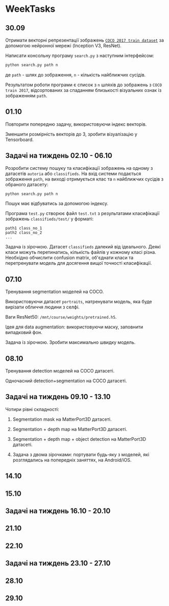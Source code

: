 # WeekTasks

## 30.09

Отримати векторні репрезентації зображень 
[`COCO 2017 train dataset`](http://images.cocodataset.org/zips/train2017.zip)
за допомогою нейронної мережі (Inception V3, ResNet). 

Написати консольну програму `search.py` з наступним інтерфейсом:
```bash
python search.py path n
```
де `path` - шлях до зображення, `n` - кількість найближчих сусідів.

Результатом роботи програми є список з `n` шляхів до зображень з `COCO train 2017`, 
відсортованих за спаданням близькості візуальних ознак із зображенням `path`.

## 01.10

Повторити попередню задачу, використовуючи індекс векторів.

Зменшити розмірність векторів до 3, зробити візуалізацію у Tensorboard.

## Задачі на тиждень 02.10 - 06.10

Розробити систему пошуку та класифікації зображень на одному з датасетів `autoria` або
`classifieds`. На вхід системи подається зображення `path`, на виході отримується
клас та `n` найближчих сусідів з обраного датасету:

```bash
python search.py path n
```
Пошук має відбуватись за допомогою індексу.

Програма `test.py` створює файл `test.txt` з результатами класифікації зображень 
`classifieds/test/` у форматі:
```text
path1 class_no_1
path2 class_no_2
...
```

Задача із зірочкою. Датасет `classifieds` далекий від ідеального. 
Деякі класи можуть перетинатись, кількість файлів у кожному класі різна.
Необхідно обчислити confusion matrix, об'єднати класи та перетренувати модель для 
досягення вищої точності класифікації.

## 07.10

Тренування segmentation моделей на COCO.

Використовуючи датасет `portraits`, натренувати модель, яка буде вирізати обличчя людини з 
селфі. 

Ваги ResNet50: `/mnt/course/weights/pretrained.h5`.

Ідея для data augmentation: використовуючи маску,
заповнити випадковий фон.

Задача із зірочкою. Зробити максимально швидку модель.

## 08.10

Тренування detection моделей на COCO датасеті.

Одночасний detection+segmentation на COCO датасеті.

## Задачі на тиждень 09.10 - 13.10

Чотири рівні складності:

1. Segmentation mask на MatterPort3D датасеті.

2. Segmentation + depth map на MatterPort3D датасеті.

3. Segmentation + depth map + object detection на MatterPort3D датасеті.

4. Задача з двома зірочками: портувати будь-яку з моделей, які розглядались на попередніх заняттях, на Android/iOS.

## 14.10

## 15.10

## Задачі на тиждень 16.10 - 20.10

## 21.10

## 22.10

## Задачі на тиждень 23.10 - 27.10

## 28.10

## 29.10